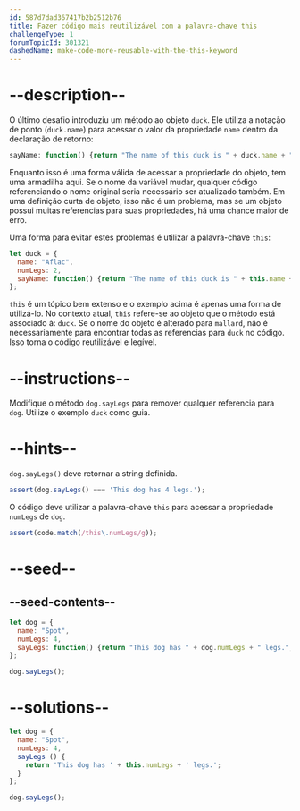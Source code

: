 ```yaml
---
id: 587d7dad367417b2b2512b76
title: Fazer código mais reutilizável com a palavra-chave this
challengeType: 1
forumTopicId: 301321
dashedName: make-code-more-reusable-with-the-this-keyword
---
```


# --description--

O último desafio introduziu um método ao objeto `duck`. Ele utiliza a notação de ponto (`duck.name`) para acessar o valor da propriedade `name` dentro da declaração de retorno:

```js
sayName: function() {return "The name of this duck is " + duck.name + ".";}
```

Enquanto isso é uma forma válida de acessar a propriedade do objeto, tem uma armadilha aqui. Se o nome da variável mudar, qualquer código referenciando o nome original seria necessário ser atualizado também. Em uma definição curta de objeto, isso não é um problema, mas se um objeto possui muitas referencias para suas propriedades, há uma chance maior de erro.

Uma forma para evitar estes problemas é utilizar a palavra-chave `this`:

```js
let duck = {
  name: "Aflac",
  numLegs: 2,
  sayName: function() {return "The name of this duck is " + this.name + ".";}
};
```

`this` é um tópico bem extenso e o exemplo acima é apenas uma forma de utilizá-lo. No contexto atual, `this` refere-se ao objeto que o método está associado à: `duck`. Se o nome do objeto é alterado para `mallard`, não é necessariamente para encontrar todas as referencias para `duck` no código. Isso torna o código reutilizável e legível.

# --instructions--

Modifique o método `dog.sayLegs` para remover qualquer referencia para `dog`. Utilize o exemplo `duck` como guia.

# --hints--

`dog.sayLegs()` deve retornar a string definida.

```js
assert(dog.sayLegs() === 'This dog has 4 legs.');
```

O código deve utilizar a palavra-chave `this` para acessar a propriedade `numLegs` de `dog`.

```js
assert(code.match(/this\.numLegs/g));
```

# --seed--

## --seed-contents--

```js
let dog = {
  name: "Spot",
  numLegs: 4,
  sayLegs: function() {return "This dog has " + dog.numLegs + " legs.";}
};

dog.sayLegs();
```

# --solutions--

```js
let dog = {
  name: "Spot",
  numLegs: 4,
  sayLegs () {
    return 'This dog has ' + this.numLegs + ' legs.';
  }
};

dog.sayLegs();
```
